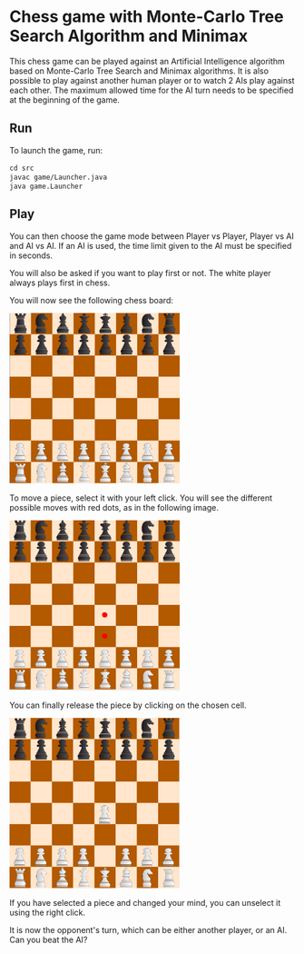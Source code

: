 # Chess game with Monte-Carlo Tree Search Algorithm and Minimax

This chess game can be played against an Artificial Intelligence algorithm based on Monte-Carlo Tree Search and Minimax algorithms.
It is also possible to play against another human player or to watch 2 AIs play against each other.
The maximum allowed time for the AI turn needs to be specified at the beginning of the game.
## Run

To launch the game, run:

```
cd src
javac game/Launcher.java
java game.Launcher
```

## Play

You can then choose the game mode between Player vs Player, Player vs AI and AI vs AI. If an AI is used, the time limit given to the AI must be specified in seconds.

You will also be asked if you want to play first or not. The white player always plays first in chess.

You will now see the following chess board:

<img src="img/init_board.png" width="300" height="300" />

To move a piece, select it with your left click. You will see the different possible moves with red dots, as in the following image.

<img src="img/selected_board.png" width="300" height="300" />

 You can finally release the piece by clicking on the chosen cell. 

 <img src="img/end_turn.png" width="300" height="300" />

  If you have selected a piece and changed your mind, you can unselect it using the right click.

 It is now the opponent's turn, which can be either another player, or an AI. Can you beat the AI?




